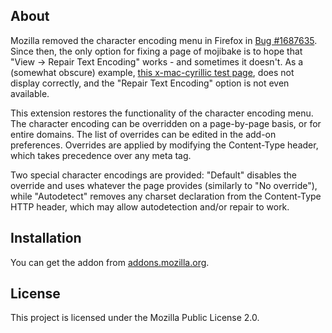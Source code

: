 ## About

Mozilla removed the character encoding menu in Firefox in [Bug #1687635](https://bugzilla.mozilla.org/show_bug.cgi?id=1687635). Since then,
the only option for fixing a page of mojibake is to hope that "View -> Repair Text Encoding" works - and sometimes it doesn't. As a (somewhat obscure) example,
[this x-mac-cyrillic test page](https://hsivonen.com/test/charset/unlabeled-legacy/ru-x-mac-cyrillic.htm), does not display correctly, and the "Repair Text Encoding"
option is not even available.

This extension restores the functionality of the character encoding menu. The character encoding can be overridden on a page-by-page basis, or for entire domains. The list of overrides can be edited in the add-on preferences. Overrides are applied by modifying the Content-Type header, which takes precedence over any meta tag.

Two special character encodings are provided: "Default" disables the override and uses whatever the page provides (similarly to "No override"), while "Autodetect"
removes any charset declaration from the Content-Type HTTP header, which may allow autodetection and/or repair to work.

## Installation

You can get the addon from [addons.mozilla.org](https://addons.mozilla.org/en-US/firefox/addon/override-text-encoding).

## License

This project is licensed under the Mozilla Public License 2.0.
